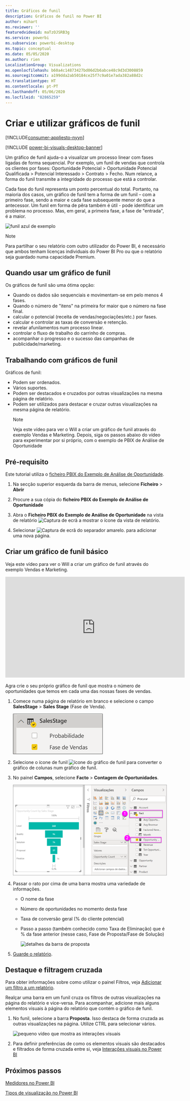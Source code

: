```yaml
---
title: Gráficos de funil
description: Gráficos de funil no Power BI
author: mihart
ms.reviewer: ''
featuredvideoid: maTzOJSRB3g
ms.service: powerbi
ms.subservice: powerbi-desktop
ms.topic: conceptual
ms.date: 05/05/2020
ms.author: rien
LocalizationGroup: Visualizations
ms.openlocfilehash: b60a4c14873427bd06d2b6abce48c9d3d3008859
ms.sourcegitcommit: a199dda2ab50184ce25f7c9a01e7ada382a88d2c
ms.translationtype: HT
ms.contentlocale: pt-PT
ms.lasthandoff: 05/06/2020
ms.locfileid: "82865259"
---
```

# <a name="create-and-use-funnel-charts"></a>Criar e utilizar gráficos de funil

[!INCLUDE[consumer-appliesto-nyyn](../includes/consumer-appliesto-nyyn.md)]

[!INCLUDE [power-bi-visuals-desktop-banner](../includes/power-bi-visuals-desktop-banner.md)]

Um gráfico de funil ajuda-o a visualizar um processo linear com fases ligadas de forma sequencial. Por exemplo, um funil de vendas que controla os clientes por fases: Oportunidade Potencial \> Oportunidade Potencial Qualificada \> Potencial Interessado \> Contrato \> Fecho.  Num relance, a forma do funil transmite a integridade do processo que está a controlar.

Cada fase do funil representa um ponto percentual do total. Portanto, na maioria dos casos, um gráfico de funil tem a forma de um funil – com a primeiro fase, sendo a maior e cada fase subsequente menor do que a antecessor.  Um funil em forma de pêra também é útil - pode identificar um problema no processo.  Mas, em geral, a primeira fase, a fase de "entrada", é a maior.

![funil azul de exemplo](media/power-bi-visualization-funnel-charts/funnelplain.png)

> [!NOTE]
> Para partilhar o seu relatório com outro utilizador do Power BI, é necessário que ambos tenham licenças individuais do Power BI Pro ou que o relatório seja guardado numa capacidade Premium.    

## <a name="when-to-use-a-funnel-chart"></a>Quando usar um gráfico de funil
Os gráficos de funil são uma ótima opção:

* Quando os dados são sequenciais e movimentam-se em pelo menos 4 fases.
* Quando o número de "itens" na primeira for maior que o número na fase final.
* calcular o potencial (receita de vendas/negociações/etc.) por fases.
* calcular e controlar as taxas de conversão e retenção.
* revelar afunilamentos num processo linear.
* controlar o fluxo de trabalho do carrinho de compras.
* acompanhar o progresso e o sucesso das campanhas de publicidade/marketing.

## <a name="working-with-funnel-charts"></a>Trabalhando com gráficos de funil
Gráficos de funil:

* Podem ser ordenados.
* Vários suportes.
* Podem ser destacados e cruzados por outras visualizações na mesma página de relatório.
* Podem ser utilizados para destacar e cruzar outras visualizações na mesma página de relatório.
   > [!NOTE]
   > Veja este vídeo para ver o Will a criar um gráfico de funil através do exemplo Vendas e Marketing. Depois, siga os passos abaixo do vídeo para experimentar por si próprio, com o exemplo de PBIX de Análise de Oportunidade
   > 
   > 
## <a name="prerequisite"></a>Pré-requisito

Este tutorial utiliza o [ficheiro PBIX do Exemplo de Análise de Oportunidade](https://download.microsoft.com/download/9/1/5/915ABCFA-7125-4D85-A7BD-05645BD95BD8/Opportunity%20Analysis%20Sample%20PBIX.pbix
).

1. Na secção superior esquerda da barra de menus, selecione **Ficheiro** > **Abrir**
   
2. Procure a sua cópia do **ficheiro PBIX do Exemplo de Análise de Oportunidade**

1. Abra o **Ficheiro PBIX do Exemplo de Análise de Oportunidade** na vista de relatório ![Captura de ecrã a mostrar o ícone da vista de relatório](media/power-bi-visualization-kpi/power-bi-report-view.png).

1. Selecionar ![Captura de ecrã do separador amarelo.](media/power-bi-visualization-kpi/power-bi-yellow-tab.png) para adicionar uma nova página.


## <a name="create-a-basic-funnel-chart"></a>Criar um gráfico de funil básico
Veja este vídeo para ver o Will a criar um gráfico de funil através do exemplo Vendas e Marketing.

<iframe width="560" height="315" src="https://www.youtube.com/embed/qKRZPBnaUXM" frameborder="0" allow="autoplay; encrypted-media" allowfullscreen></iframe>


Agra crie o seu próprio gráfico de funil que mostra o número de oportunidades que temos em cada uma das nossas fases de vendas.

1. Comece numa página de relatório em branco e selecione o campo **SalesStage** \> **Sales Stage** (Fase de Venda).
   
    ![selecionar Fase de Vendas](media/power-bi-visualization-funnel-charts/funnelselectfield-new.png)

1. Selecione o ícone de funil ![ícone do gráfico de funil](media/power-bi-visualization-funnel-charts/power-bi-funnel-icon.png) para converter o gráfico de colunas num gráfico de funil.

2. No painel **Campos**, selecione **Facto** \> **Contagem de Oportunidades**.
   
    ![criação do gráfico de funil](media/power-bi-visualization-funnel-charts/power-bi-funnel-2.png)
4. Passar o rato por cima de uma barra mostra uma variedade de informações.
   
   * O nome da fase
   * Número de oportunidades no momento desta fase
   * Taxa de conversão geral (% do cliente potencial) 
   * Passo a passo (também conhecido como Taxa de Eliminação) que é % da fase anterior (nesse caso, Fase de Proposta/Fase de Solução)
     
     ![detalhes da barra de proposta](media/power-bi-visualization-funnel-charts/funnelhover-new.png)

6. [Guarde o relatório](../service-report-save.md).

## <a name="highlighting-and-cross-filtering"></a>Destaque e filtragem cruzada
Para obter informações sobre como utilizar o painel Filtros, veja [Adicionar um filtro a um relatório](../power-bi-report-add-filter.md).

Realçar uma barra em um funil cruza os filtros de outras visualizações na página do relatório e vice-versa. Para acompanhar, adicione mais alguns elementos visuais à página do relatório que contém o gráfico de funil.

1. No funil, selecione a barra **Proposta**. Isso destaca de forma cruzada as outras visualizações na página. Utilize CTRL para selecionar vários.
   
   ![pequeno vídeo que mostra as interações visuais](media/power-bi-visualization-funnel-charts/funnelchartnoowl.gif)
2. Para definir preferências de como os elementos visuais são destacados e filtrados de forma cruzada entre si, veja [Interações visuais no Power BI](../service-reports-visual-interactions.md)

## <a name="next-steps"></a>Próximos passos

[Medidores no Power BI](power-bi-visualization-radial-gauge-charts.md)

[Tipos de visualização no Power BI](power-bi-visualization-types-for-reports-and-q-and-a.md)
